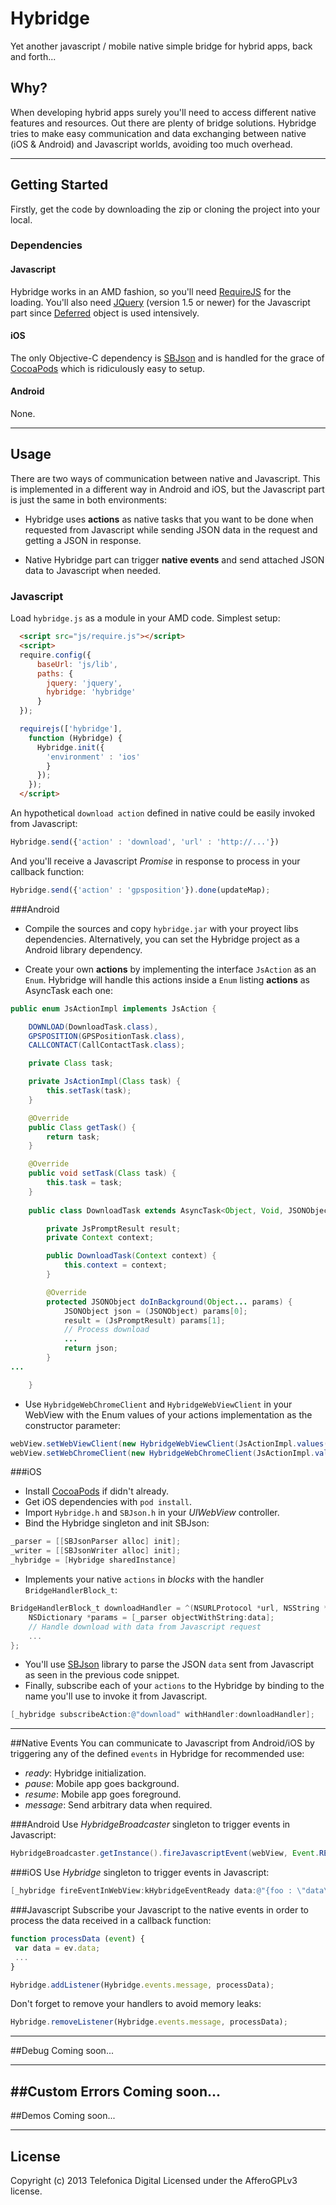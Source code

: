 # Hybridge

Yet another javascript / mobile native simple bridge for hybrid apps, back and forth...

## Why?
When developing hybrid apps surely you'll need to access different native features and resources. Out there are plenty of bridge solutions.
Hybridge tries to make easy communication and data exchanging between native (iOS & Android) and Javascript worlds, avoiding too much overhead.

---
## Getting Started
Firstly, get the code by downloading the zip or cloning the project into your local.

### Dependencies
#### Javascript
Hybridge works in an AMD fashion, so you'll need [RequireJS](http://requirejs.org) for the loading.
You'll also need [JQuery](http://jquery.com) (version 1.5 or newer) for the Javascript part since [Deferred](http://api.jquery.com/category/deferred-object) object is used intensively.

#### iOS
 The only Objective-C dependency is [SBJson](http://superloopy.io/json-framework) and is handled for the grace of [CocoaPods](http://cocoapods.org) which is ridiculously easy to setup. 

#### Android

None.

---
## Usage

There are two ways of communication between native and Javascript.
This is implemented in a different way in Android and iOS, but the Javascript part is just the same in both environments:
* Hybridge uses **actions** as native tasks that you want to be done when requested from Javascript while sending JSON data in the request and getting a JSON in response. 

* Native Hybridge part can trigger **native events** and send attached JSON data to Javascript when needed.

### Javascript
Load `hybridge.js` as a module in your AMD code. Simplest setup:
```html
  <script src="js/require.js"></script>
  <script>
  require.config({
      baseUrl: 'js/lib',
      paths: {
        jquery: 'jquery',
        hybridge: 'hybridge'
      }
  });

  requirejs(['hybridge'],
    function (Hybridge) {
      Hybridge.init({
        'environment' : 'ios'
        }
      });
    });
  </script>
```
An hypothetical `download action` defined in native could be easily invoked from Javascript:
```javascript
Hybridge.send({'action' : 'download', 'url' : 'http://...'})
```
And you'll receive a Javascript *Promise* in response to process in your callback function:
```javascript
Hybridge.send({'action' : 'gpsposition'}).done(updateMap);
```

###Android
* Compile the sources and copy `hybridge.jar` with your proyect libs dependencies. Alternatively, you can set the Hybridge project as a Android library dependency.

* Create your own **actions** by implementing the interface `JsAction` as an `Enum`. 
Hybridge will handle this actions inside a `Enum` listing **actions** as AsyncTask each one:
```java
public enum JsActionImpl implements JsAction {

    DOWNLOAD(DownloadTask.class),
    GPSPOSITION(GPSPositionTask.class),
    CALLCONTACT(CallContactTask.class);

    private Class task;

    private JsActionImpl(Class task) {
        this.setTask(task);
    }

    @Override
    public Class getTask() {
        return task;
    }

    @Override
    public void setTask(Class task) {
        this.task = task;
    }
    
    public class DownloadTask extends AsyncTask<Object, Void, JSONObject> {

        private JsPromptResult result;
        private Context context;

        public DownloadTask(Context context) {
            this.context = context;
        }

        @Override
        protected JSONObject doInBackground(Object... params) {
            JSONObject json = (JSONObject) params[0];
            result = (JsPromptResult) params[1];
            // Process download
            ...
            return json;
        }
...

    }
```

* Use `HybridgeWebChromeClient` and `HybridgeWebViewClient` in your WebView with the Enum values of your actions implementation as the constructor parameter:
```java
webView.setWebViewClient(new HybridgeWebViewClient(JsActionImpl.values()));
webView.setWebChromeClient(new HybridgeWebChromeClient(JsActionImpl.values()));
```

###iOS
* Install [CocoaPods](http://cocoapods.org) if didn't already.
* Get iOS dependencies with `pod install`.
* Import `Hybridge.h` and `SBJson.h` in your *UIWebView* controller.
* Bind the Hybridge singleton and init SBJson:

```objective-c
_parser = [[SBJsonParser alloc] init];
_writer = [[SBJsonWriter alloc] init];
_hybridge = [Hybridge sharedInstance]
```
* Implements your native `actions` in *blocks* with the handler `BridgeHandlerBlock_t`:

```objective-c
BridgeHandlerBlock_t downloadHandler = ^(NSURLProtocol *url, NSString *data, NSHTTPURLResponse *response) {
    NSDictionary *params = [_parser objectWithString:data];
    // Handle download with data from Javascript request
    ...
};
```
* You'll use [SBJson](http://superloopy.io/json-framework) library to parse the JSON `data` sent from Javascript as seen in the previous code snippet.
* Finally, subscribe each of your `actions` to the Hybridge by binding to the name you'll use to invoke it from Javascript.

```objective-c
[_hybridge subscribeAction:@"download" withHandler:downloadHandler];
```
---
##Native Events
You can communicate to Javascript from Android/iOS by triggering any of the defined `events` in Hybridge for recommended use:
* *ready*: Hybridge initialization. 
* *pause*: Mobile app goes background.
* *resume*: Mobile app goes foreground.
* *message*: Send arbitrary data when required.

###Android
Use *HybridgeBroadcaster* singleton to trigger events in Javascript:
```java
HybridgeBroadcaster.getInstance().fireJavascriptEvent(webView, Event.READY, jsonData);
```

###iOS
Use *Hybridge* singleton to trigger events in Javascript:
```objective-c
[_hybridge fireEventInWebView:kHybridgeEventReady data:@"{foo : \"data\"}" web:self.webview]
```

###Javascript
Subscribe your Javascript to the native events in order to process the data received in a callback function:
```javascript
function processData (event) {
 var data = ev.data;
 ... 
}

Hybridge.addListener(Hybridge.events.message, processData);
```
Don't forget to remove your handlers to avoid memory leaks:
```javascript
Hybridge.removeListener(Hybridge.events.message, processData);
```
---
##Debug
Coming soon...

---
##Custom Errors
Coming soon...
---
##Demos
Coming soon...

---
## License
Copyright (c) 2013 Telefonica Digital
Licensed under the AfferoGPLv3 license.
